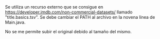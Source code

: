 Se utiliza un recurso externo que se consigue en https://developer.imdb.com/non-commercial-datasets/ llamado "title.basics.tsv". Se debe cambiar el PATH al archivo en la novena línea de Main.java.

No se me permite subir el original debido al tamaño del mismo.
